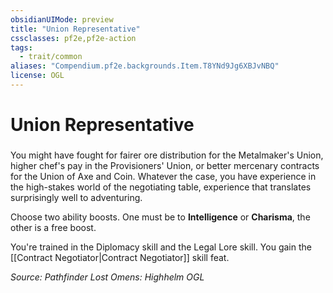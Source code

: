 ```yaml
---
obsidianUIMode: preview
title: "Union Representative"
cssclasses: pf2e,pf2e-action
tags:
  - trait/common
aliases: "Compendium.pf2e.backgrounds.Item.T8YNd9Jg6XBJvNBQ"
license: OGL
---
```

# Union Representative

### 






You might have fought for fairer ore distribution for the Metalmaker's Union, higher chef's pay in the Provisioners' Union, or better mercenary contracts for the Union of Axe and Coin. Whatever the case, you have experience in the high-stakes world of the negotiating table, experience that translates surprisingly well to adventuring.

Choose two ability boosts. One must be to **Intelligence** or **Charisma**, the other is a free boost.

You're trained in the Diplomacy skill and the Legal Lore skill. You gain the [[Contract Negotiator|Contract Negotiator]] skill feat.

*Source: Pathfinder Lost Omens: Highhelm*
*OGL*